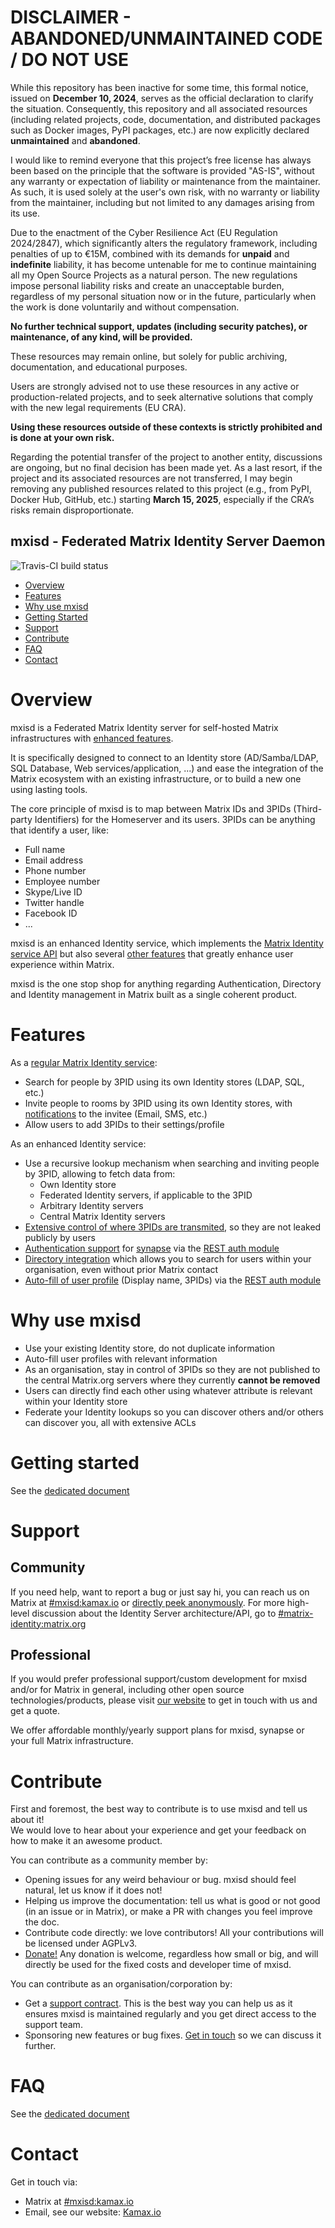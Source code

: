 
DISCLAIMER - ABANDONED/UNMAINTAINED CODE / DO NOT USE
=======================================================
While this repository has been inactive for some time, this formal notice, issued on **December 10, 2024**, serves as the official declaration to clarify the situation. Consequently, this repository and all associated resources (including related projects, code, documentation, and distributed packages such as Docker images, PyPI packages, etc.) are now explicitly declared **unmaintained** and **abandoned**.

I would like to remind everyone that this project’s free license has always been based on the principle that the software is provided "AS-IS", without any warranty or expectation of liability or maintenance from the maintainer.
As such, it is used solely at the user's own risk, with no warranty or liability from the maintainer, including but not limited to any damages arising from its use.

Due to the enactment of the Cyber Resilience Act (EU Regulation 2024/2847), which significantly alters the regulatory framework, including penalties of up to €15M, combined with its demands for **unpaid** and **indefinite** liability, it has become untenable for me to continue maintaining all my Open Source Projects as a natural person.
The new regulations impose personal liability risks and create an unacceptable burden, regardless of my personal situation now or in the future, particularly when the work is done voluntarily and without compensation.

**No further technical support, updates (including security patches), or maintenance, of any kind, will be provided.**

These resources may remain online, but solely for public archiving, documentation, and educational purposes.

Users are strongly advised not to use these resources in any active or production-related projects, and to seek alternative solutions that comply with the new legal requirements (EU CRA).

**Using these resources outside of these contexts is strictly prohibited and is done at your own risk.**

Regarding the potential transfer of the project to another entity, discussions are ongoing, but no final decision has been made yet. As a last resort, if the project and its associated resources are not transferred, I may begin removing any published resources related to this project (e.g., from PyPI, Docker Hub, GitHub, etc.) starting **March 15, 2025**, especially if the CRA’s risks remain disproportionate.


mxisd - Federated Matrix Identity Server Daemon
-----
![Travis-CI build status](https://travis-ci.org/kamax-io/mxisd.svg?branch=master)  

- [Overview](#overview)
- [Features](#features)
- [Why use mxisd](#why-use-mxisd)
- [Getting Started](#getting-started)
- [Support](#support)
- [Contribute](#contribute)
- [FAQ](#faq)
- [Contact](#contact)

# Overview
mxisd is a Federated Matrix Identity server for self-hosted Matrix infrastructures with [enhanced features](#features).
  
It is specifically designed to connect to an Identity store (AD/Samba/LDAP, SQL Database, Web services/application, ...)
and ease the integration of the Matrix ecosystem with an existing infrastructure, or to build a new one using lasting
tools.

The core principle of mxisd is to map between Matrix IDs and 3PIDs (Third-party Identifiers) for the Homeserver and its
users. 3PIDs can be anything that identify a user, like:
- Full name
- Email address
- Phone number
- Employee number
- Skype/Live ID
- Twitter handle
- Facebook ID
- ...

mxisd is an enhanced Identity service, which implements the
[Matrix Identity service API](https://matrix.org/docs/spec/identity_service/unstable.html) but also several
[other features](#features) that greatly enhance user experience within Matrix.

mxisd is the one stop shop for anything regarding Authentication, Directory and Identity management in Matrix built as a
single coherent product.

# Features
As a [regular Matrix Identity service](docs/features/identity.md):
- Search for people by 3PID using its own Identity stores (LDAP, SQL, etc.)
- Invite people to rooms by 3PID using its own Identity stores, with [notifications](docs/README.md)
to the invitee (Email, SMS, etc.)
- Allow users to add 3PIDs to their settings/profile

As an enhanced Identity service:
- Use a recursive lookup mechanism when searching and inviting people by 3PID, allowing to fetch data from:
  - Own Identity store
  - Federated Identity servers, if applicable to the 3PID
  - Arbitrary Identity servers
  - Central Matrix Identity servers
- [Extensive control of where 3PIDs are transmited](docs/sessions/3pid.md), so they are not leaked publicly by users
- [Authentication support](docs/features/authentication.md) for [synapse](https://github.com/matrix-org/synapse) via the
[REST auth module](https://github.com/kamax-io/matrix-synapse-rest-auth)
- [Directory integration](docs/features/directory-users.md) which allows you to search for users within your
organisation, even without prior Matrix contact
- [Auto-fill of user profile](docs/features/authentication.md) (Display name, 3PIDs) via the
[REST auth module](https://github.com/kamax-io/matrix-synapse-rest-auth)

# Why use mxisd
- Use your existing Identity store, do not duplicate information
- Auto-fill user profiles with relevant information
- As an organisation, stay in control of 3PIDs so they are not published to the central Matrix.org servers where they
currently **cannot be removed**
- Users can directly find each other using whatever attribute is relevant within your Identity store
- Federate your Identity lookups so you can discover others and/or others can discover you, all with extensive ACLs

# Getting started
See the [dedicated document](docs/getting-started.md)

# Support
## Community
If you need help, want to report a bug or just say hi, you can reach us on Matrix at 
[#mxisd:kamax.io](https://matrix.to/#/#mxisd:kamax.io) or
[directly peek anonymously](https://view.matrix.org/room/!NPRUEisLjcaMtHIzDr:kamax.io/).
For more high-level discussion about the Identity Server architecture/API, go to 
[#matrix-identity:matrix.org](https://matrix.to/#/#matrix-identity:matrix.org)

## Professional
If you would prefer professional support/custom development for mxisd and/or for Matrix in general, including other open
source technologies/products, please visit [our website](https://www.kamax.io/) to get in touch with us and get a quote.

We offer affordable monthly/yearly support plans for mxisd, synapse or your full Matrix infrastructure.

# Contribute
First and foremost, the best way to contribute is to use mxisd and tell us about it!  
We would love to hear about your experience and get your feedback on how to make it an awesome product. 

You can contribute as a community member by:
- Opening issues for any weird behaviour or bug. mxisd should feel natural, let us know if it does not!
- Helping us improve the documentation: tell us what is good or not good (in an issue or in Matrix), or make a PR with
changes you feel improve the doc.
- Contribute code directly: we love contributors! All your contributions will be licensed under AGPLv3.
- [Donate!](https://liberapay.com/maximusdor/) Any donation is welcome, regardless how small or big, and will directly
be used for the fixed costs and developer time of mxisd.

You can contribute as an organisation/corporation by:
- Get a [support contract](#support-professional). This is the best way you can help us as it ensures mxisd is
maintained regularly and you get direct access to the support team.
- Sponsoring new features or bug fixes. [Get in touch](#contact) so we can discuss it further.

# FAQ
See the [dedicated document](docs/faq.md)

# Contact
Get in touch via:
- Matrix at [#mxisd:kamax.io](https://matrix.to/#/#mxisd:kamax.io)
- Email, see our website: [Kamax.io](https://www.kamax.io)
